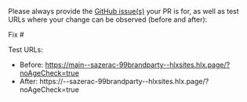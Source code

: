 Please always provide the [GitHub issue(s)](../issues) your PR is for, as well as test URLs where your change can be observed (before and after):

Fix #<gh-issue-id>

Test URLs:
- Before: https://main--sazerac-99brandparty--hlxsites.hlx.page/?noAgeCheck=true
- After: https://<branch>--sazerac-99brandparty--hlxsites.hlx.page/?noAgeCheck=true
